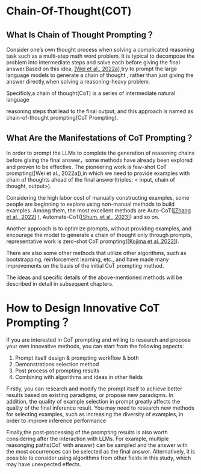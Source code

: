 # Chain-Of-Thought(COT)

## **What Is Chain of Thought Prompting？**

Consider one’s own thought process when solving a complicated reasoning task such as a multi-step math word problem. It is typical to decompose the problem into intermediate steps and solve each before giving the final answer.Based on this idea, [\[Wei et al., 2022a\] ](https://arxiv.org/abs/2201.11903)try to prompt the large language models to generate a chain of thought , rather than just giving the answer directly,when solving a reasoning-heavy problem.

Specificly,a chain of thought(CoT) is a series of intermediate natural language

reasoning steps that lead to the final output, and this approach is named as chain-of-thought prompting(CoT Prompting).

## **What Are the Manifestations of CoT Prompting？**

In order to prompt the LLMs to complete the generation of reasoning chains before giving the final answer，some methods have already been explored and proven to be effective. The pioneering work is few-shot CoT prompting([Wei et al., 2022a]),in which we need to provide examples with chain of thoughts ahead of the final answer(triples: < input, chain of thought, output>). 

Considering the high labor cost of manually constructing examples, some people are beginning to explore using non-manual methods to build examples. Among them, the most excellent methods are Auto-CoT([\[Zhang et al., 2022\]](https://arxiv.org/abs/2210.03493) ), Automate-CoT([\[Shum, et al., 2023\]](https://arxiv.org/abs/2302.12822)) and so on.

Another approach is to optimize prompts, without providing examples, and encourage the model to generate a chain of thought only through prompts, representative work is zero-shot CoT prompting([\[Kojima et al.,2022\]](https://arxiv.org/abs/2205.11916)).

There are also some other methods that utilize other algorithms, such as bootstrapping, reinforcement learning, etc., and have made many improvements on the basis of the initial CoT prompting method.

The ideas and specific details of the above-mentioned methods will be described in detail in subsequent chapters.

# **How to Design Innovative CoT Prompting？**

If you are interested in CoT prompting and willing to research and propose your own innovative methods, you can start from the following aspects:

1. Prompt itself design & prompting workflow & both
2. Demonstrations selection method
3. Post process of prompting results
4. Combining with algorithms and ideas in other fields

Firstly, you can research and modify the prompt itself to achieve better results based on existing paradigms, or propose new paradigms. In addition, the quality of example selection in prompt greatly affects the quality of the final inference result. You may need to research new methods for selecting examples, such as increasing the diversity of examples, in order to improve inference performance

Finally,the post-processing of the prompting results is also worth considering after the interaction with LLMs. For example, multiple reasonging paths(CoT with answer) can be sampled and the answer with the most occurrences can be selected as the final answer. Alternatively, it is possible to consider using algorithms from other fields in this study, which may have unexpected effects.